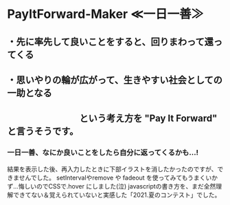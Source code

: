 # PayItForward-Maker ≪一日一善≫

## ・先に率先して良いことをすると、回りまわって還ってくる
## ・思いやりの輪が広がって、生きやすい社会としての一助となる
## 　　　　　　　　という考え方を "Pay It Forward" と言うそうです。

### 一日一善、なにか良いことをしたら自分に返ってくるかも...!

結果を表示した後、再入力したときに下部イラストを消したかったのですが、できませんでした。
setIntervalやremove や fadeout を使ってみてもうまくいかず...悔しいのでCSSで.hover にしました(泣)
javascriptの書き方を、まだ全然理解できてない＆覚えられていないと実感した「2021.夏のコンテスト」でした。
